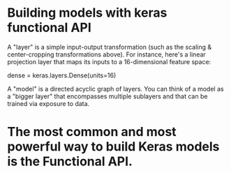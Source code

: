 # Building models with keras functional API

A "layer" is a simple input-output transformation (such as the scaling & center-cropping transformations above). For instance, here's a linear projection layer that maps its inputs to a 16-dimensional feature space:

dense = keras.layers.Dense(units=16)

A "model" is a directed acyclic graph of layers. You can think of a model as a "bigger layer" that encompasses multiple sublayers and that can be trained via exposure to data.

# The most common and most powerful way to build Keras models is the Functional API.
